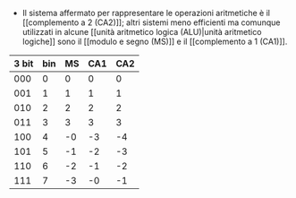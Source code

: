 - Il sistema affermato per rappresentare le operazioni aritmetiche è il [[complemento a 2 (CA2)]]; altri sistemi meno efficienti ma comunque utilizzati in alcune [[unità aritmetico logica (ALU)|unità aritmetico logiche]] sono il [[modulo e segno (MS)]] e il [[complemento a 1 (CA1)]].

| 3 bit | bin | MS  | CA1 | CA2 |
| ----- | --- | --- | --- | --- |
| 000   | 0   | 0   | 0   | 0   |
| 001   | 1   | 1   | 1   | 1   |
| 010   | 2   | 2   | 2   | 2   |
| 011   | 3   | 3   | 3   | 3   |
| 100   | 4   | -0  | -3  | -4  |
| 101   | 5   | -1  | -2  | -3  |
| 110   | 6   | -2  | -1  | -2  |
| 111   | 7   | -3  | -0  | -1  |
